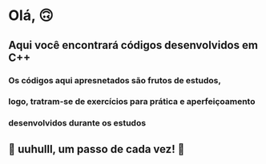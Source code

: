 # Olá, 🙃

## Aqui você encontrará códigos desenvolvidos em C++
### Os códigos aqui apresnetados são frutos de estudos,
### logo, tratram-se de exercícios para prática e aperfeiçoamento
### desenvolvidos durante os estudos

## 🚀 uuhulll, um passo de cada vez! 🚀


